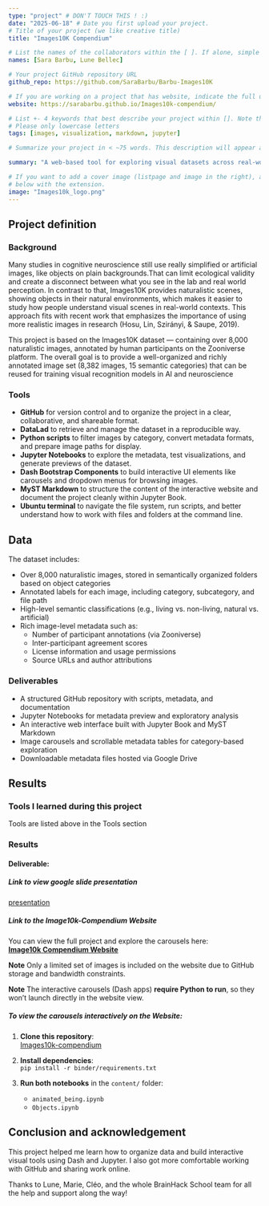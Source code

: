 ```yaml
---
type: "project" # DON'T TOUCH THIS ! :)
date: "2025-06-18" # Date you first upload your project.
# Title of your project (we like creative title)
title: "Images10K Compendium"

# List the names of the collaborators within the [ ]. If alone, simple put your name within []
names: [Sara Barbu, Lune Bellec]

# Your project GitHub repository URL
github_repo: https://github.com/SaraBarbu/Barbu-Images10K

# If you are working on a project that has website, indicate the full url including "https://" below or leave it empty.
website: https://sarabarbu.github.io/Images10k-compendium/ 

# List +- 4 keywords that best describe your project within []. Note that the project summary also involves a number of key words. Those are listed on top of the [github repository](https://github.com/brainhack-school2020/project_template), click `manage topics`.
# Please only lowercase letters
tags: [images, visualization, markdown, jupyter]

# Summarize your project in < ~75 words. This description will appear at the top of your page and on the list page with other projects..

summary: "A web-based tool for exploring visual datasets across real-world categories using carousels, tables, and interactive views.""

# If you want to add a cover image (listpage and image in the right), add it to your directory and indicate the name
# below with the extension.
image: "Images10k_logo.png"
---
```

<!-- This is an html comment and this won't appear in the rendered page. You are now editing the "content" area, the core of your description. Everything that you can do in markdown is allowed below. We added a couple of comments to guide your through documenting your progress. -->

## Project definition

### Background

Many studies in cognitive neuroscience still use really simplified or artificial images, like objects on plain backgrounds.That can limit ecological validity and create a disconnect between what you see in the lab and real world perception. In contrast to that, Images10K provides naturalistic scenes, showing objects in their natural environments, which makes it easier to study how people understand visual scenes in real-world contexts. This approach fits with recent work that emphasizes the importance of using more realistic images in research (Hosu, Lin, Szirányi, & Saupe, 2019).

This project is based on the Images10K dataset — containing over 8,000 naturalistic images, annotated by human participants on the Zooniverse platform. The overall goal is to provide a well-organized and richly annotated image set (8,382 images, 15 semantic categories) that can be reused for training visual recognition models in AI and neuroscience

### Tools

- **GitHub** for version control and to organize the project in a clear, collaborative, and shareable format.
- **DataLad** to retrieve and manage the dataset in a reproducible way.
- **Python scripts** to filter images by category, convert metadata formats, and prepare image paths for display.
- **Jupyter Notebooks** to explore the metadata, test visualizations, and generate previews of the dataset.
- **Dash Bootstrap Components** to build interactive UI elements like carousels and dropdown menus for browsing images.
- **MyST Markdown** to structure the content of the interactive website and document the project cleanly within Jupyter Book.
- **Ubuntu terminal** to navigate the file system, run scripts, and better understand how to work with files and folders at the command line.

## Data

The dataset includes:
- Over 8,000 naturalistic images, stored in semantically organized folders based on object categories
- Annotated labels for each image, including category, subcategory, and file path
- High-level semantic classifications (e.g., living vs. non-living, natural vs. artificial)
- Rich image-level metadata such as:
  - Number of participant annotations (via Zooniverse)
  - Inter-participant agreement scores
  - License information and usage permissions
  - Source URLs and author attributions

### Deliverables

- A structured GitHub repository with scripts, metadata, and documentation
- Jupyter Notebooks for metadata preview and exploratory analysis
- An interactive web interface built with Jupyter Book and MyST Markdown
- Image carousels and scrollable metadata tables for category-based exploration
- Downloadable metadata files hosted via Google Drive

## Results

### Tools I learned during this project

Tools are listed above in the Tools section

### Results

#### Deliverable:

#####  Link to view google slide presentation
[presentation](https://docs.google.com/presentation/d/1INdPO4mDrgXu64EogxEHda7Kbf1mZ-EG5l1t3ICp8UQ/edit?usp=sharing)  

#####  Link to the Image10k-Compendium Website  
You can view the full project and explore the carousels here:  
[**Image10k Compendium Website**](https://sarabarbu.github.io/Images10k-compendium/)

 **Note** Only a limited set of images is included on the website due to GitHub storage and bandwidth constraints.
 
 **Note** The interactive carousels (Dash apps) **require Python to run**, so they won’t launch directly in the website view.

#####  To view the carousels interactively on the Website:

1. **Clone this repository**:  
   [Images10k-compendium](https://github.com/SaraBarbu/Images10k-compendium)

2. **Install dependencies**:  
   `pip install -r binder/requirements.txt`

3. **Run both notebooks** in the `content/` folder:
   - `animated_being.ipynb`
   - `Objects.ipynb`



## Conclusion and acknowledgement

This project helped me learn how to organize data and build interactive visual tools using Dash and Jupyter. I also got more comfortable working with GitHub and sharing work online.

Thanks to Lune, Marie, Cléo, and the whole BrainHack School team for all the help and support along the way!

